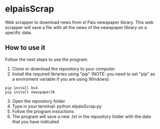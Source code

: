 # elpaisScrap
Web scrapper to download news from el Pais newspaper library. This web scrapper will save a file with all the news of the newspaper library on a specific date.

## How to use it
Follow the next steps to use the program:
  1. Clone or download the repository to your computer.
  2. Install the required libraries using "pip" (NOTE: you need to set "pip" as a enviroment variable if you are using Windows): 
  
    pip install bs4
    pip install newspaper3k
  3. Open the repository folder
  4. Type in your terminal: python elpaisScrap.py
  5. Follow the program instuctions
  6. The program will save a new .txt in the repository folder with the date that you have indicated
  
